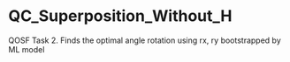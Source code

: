 # QC_Superposition_Without_H
QOSF Task 2. Finds the optimal angle rotation using rx, ry bootstrapped by ML model
